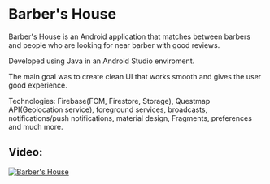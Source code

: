 # Barber's House

Barber's House is an Android application that matches between barbers and people who are looking for near barber with good reviews.

Developed using Java in an Android Studio enviroment.

The main goal was to create clean UI that works smooth and gives the user good experience.

Technologies: Firebase(FCM, Firestore, Storage), Questmap API(Geolocation service), foreground services, broadcasts, notifications/push notifications, material design, Fragments, preferences and much more.

## Video:

[![Barber's House](https://img.youtube.com/vi/zcn0aEwRcvIE/0.jpg)](https://www.youtube.com/watch?v=zcn0aEwRcvI)
